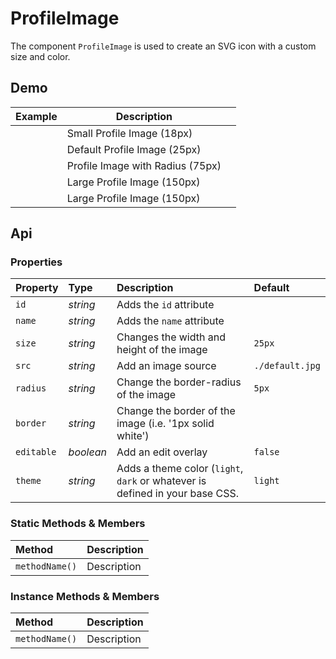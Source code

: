 # ProfileImage
The component `ProfileImage` is used to create an SVG icon with a custom size and color.

## Demo

<table class="example">
  <thead>
    <tr>
      <th>Example</th>
      <th>Description</th>
      <th></th>
    </tr>
  </thead>
  <tbody>
    <tr>
      <td><profile-image size="18px"></profile-image></td>
      <td>Small Profile Image (18px)</td>
      <td>
        <icon-container src="./sprite.svg#code"></icon-container>
      </td>
    </tr>
    <tr>
      <td><profile-image></profile-image></td>
      <td>Default Profile Image (25px)</td>
      <td>
        <icon-container src="./sprite.svg#code"></icon-container>
      </td>
    </tr>
    <tr>
      <td><profile-image size="75px" radius="100%"></profile-image></td>
      <td>Profile Image with Radius (75px)</td>
      <td>
        <icon-container src="./sprite.svg#code"></icon-container>
      </td>
    </tr>
    <tr>
      <td><profile-image size="150px"></profile-image></td>
      <td>Large Profile Image (150px)</td>
      <td>
        <icon-container src="./sprite.svg#code"></icon-container>
      </td>
    </tr>
    <tr>
      <td><profile-image size="150px" editable></profile-image></td>
      <td>Large Profile Image (150px)</td>
      <td>
        <icon-container src="./sprite.svg#code"></icon-container>
      </td>
    </tr>
  </tbody>
</table>

## Api

### Properties

| Property | Type | Description | Default |
| :--- | :--- | :--- | :--- |
| `id` | *string* | Adds the `id` attribute | |
| `name` | *string* | Adds the `name` attribute | |
| `size` | *string* | Changes the width and height of the image | `25px` |
| `src` | *string* | Add an image source | `./default.jpg` |
| `radius` | *string* | Change the border-radius of the image | `5px` |
| `border` | *string* | Change the border of the image (i.e. '1px solid white') |  |
| `editable` | *boolean* | Add an edit overlay | `false` |
| `theme` | *string* | Adds a theme color (`light`, `dark` or whatever is defined in your base CSS. | `light` |

### Static Methods & Members

| Method | Description |
| :--- | :--- |
| `methodName()` | Description |

### Instance Methods & Members

| Method | Description |
| :--- | :--- |
| `methodName()` | Description |
